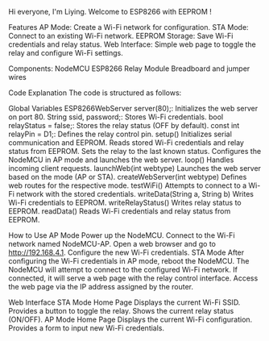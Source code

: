 Hi everyone, I'm Liying.
Welcome to ESP8266 with EEPROM !

Features
AP Mode: Create a Wi-Fi network for configuration.
STA Mode: Connect to an existing Wi-Fi network.
EEPROM Storage: Save Wi-Fi credentials and relay status.
Web Interface: Simple web page to toggle the relay and configure Wi-Fi settings.

Components:
NodeMCU ESP8266
Relay Module
Breadboard and jumper wires

Code Explanation
The code is structured as follows:

Global Variables
ESP8266WebServer server(80);: Initializes the web server on port 80.
String ssid, password;: Stores Wi-Fi credentials.
bool relayStatus = false;: Stores the relay status (OFF by default).
const int relayPin = D1;: Defines the relay control pin.
setup()
Initializes serial communication and EEPROM.
Reads stored Wi-Fi credentials and relay status from EEPROM.
Sets the relay to the last known status.
Configures the NodeMCU in AP mode and launches the web server.
loop()
Handles incoming client requests.
launchWeb(int webtype)
Launches the web server based on the mode (AP or STA).
createWebServer(int webtype)
Defines web routes for the respective mode.
testWiFi()
Attempts to connect to a Wi-Fi network with the stored credentials.
writeData(String a, String b)
Writes Wi-Fi credentials to EEPROM.
writeRelayStatus()
Writes relay status to EEPROM.
readData()
Reads Wi-Fi credentials and relay status from EEPROM.

How to Use
AP Mode
Power up the NodeMCU.
Connect to the Wi-Fi network named NodeMCU-AP.
Open a web browser and go to http://192.168.4.1.
Configure the new Wi-Fi credentials.
STA Mode
After configuring the Wi-Fi credentials in AP mode, reboot the NodeMCU.
The NodeMCU will attempt to connect to the configured Wi-Fi network.
If connected, it will serve a web page with the relay control interface.
Access the web page via the IP address assigned by the router.

Web Interface
STA Mode Home Page
Displays the current Wi-Fi SSID.
Provides a button to toggle the relay.
Shows the current relay status (ON/OFF).
AP Mode Home Page
Displays the current Wi-Fi configuration.
Provides a form to input new Wi-Fi credentials.
